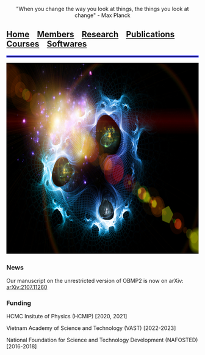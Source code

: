 <p align="center">
"When you change the way you look at things, the things you look at change" - Max Planck
</p>

## [**Home**](index.md)<img src="test_space.png" width="20" height="1">[Members](members.md)<img src="test_space.png" width="20" height="1">[Research](research.md)<img src="test_space.png" width="20" height="1">[Publications](Publications)<img src="test_space.png" width="20" height="1">[Courses](courses.md)<img src="test_space.png" width="20" height="1">[Softwares](softwares.md)


<hr style="border:2px solid blue">
<p align="center">
<img src="test.jpg" width="750" height="500">
</p>

### **News**
Our manuscript on the unrestricted version of OBMP2 is now on arXiv: [arXiv:2107.11260](https://arxiv.org/abs/2107.11260)

### **Funding**
HCMC Insitute of Physics (HCMIP) [2020, 2021]

Vietnam Academy of Science and Technology (VAST) [2022-2023]

National Foundation for Science and Technology Development (NAFOSTED) [2016-2018]
